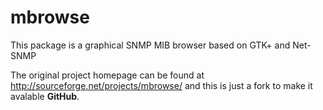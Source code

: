 # mbrowse
This package is a graphical SNMP MIB browser based on GTK+ and Net-SNMP

The original project homepage can be found at http://sourceforge.net/projects/mbrowse/ and this is just a fork to make it avalable **GitHub**.
